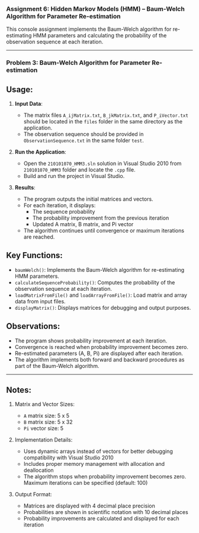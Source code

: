 ### Assignment 6: Hidden Markov Models (HMM) – Baum-Welch Algorithm for Parameter Re-estimation

This console assignment implements the Baum-Welch algorithm for re-estimating HMM parameters and calculating the probability of the observation sequence at each iteration.

------------------------------------------------------------------------------------------------------------------------------------------------------------------------------------

### Problem 3: Baum-Welch Algorithm for Parameter Re-estimation

## Usage:

1. **Input Data**: 
   - The matrix files `A_ijMatrix.txt`, `B_jkMatrix.txt`, and `P_iVector.txt` should be located in the `files` folder in the same directory as the application.
   - The observation sequence should be provided in `ObservationSequence.txt` in the same folder `test`.

2. **Run the Application**:
   - Open the `210101070_HMM3.sln` solution in Visual Studio 2010 from `210101070_HMM3` folder and locate the `.cpp` file.
   - Build and run the project in Visual Studio.

3. **Results**:
   - The program outputs the initial matrices and vectors.
   - For each iteration, it displays:
     * The sequence probability
     * The probability improvement from the previous iteration
     * Updated A matrix, B matrix, and Pi vector
   - The algorithm continues until convergence or maximum iterations are reached.

## Key Functions:

- `baumWelch()`: Implements the Baum-Welch algorithm for re-estimating HMM parameters.
- `calculateSequenceProbability()`: Computes the probability of the observation sequence at each iteration.
- `loadMatrixFromFile()` and `loadArrayFromFile()`: Load matrix and array data from input files.
- `displayMatrix()`: Displays matrices for debugging and output purposes.

## Observations:

- The program shows probability improvement at each iteration.
- Convergence is reached when probability improvement becomes zero.
- Re-estimated parameters (A, B, Pi) are displayed after each iteration.
- The algorithm implements both forward and backward procedures as part of the Baum-Welch algorithm.

-----------------------------------------------------------------------------------------------------------------------------------------------------------------------------------

## Notes:
1. Matrix and Vector Sizes:
   - `A` matrix size: 5 x 5
   - `B` matrix size: 5 x 32
   - `Pi` vector size: 5

2. Implementation Details:
   - Uses dynamic arrays instead of vectors for better debugging compatibility with Visual Studio 2010
   - Includes proper memory management with allocation and deallocation
   - The algorithm stops when probability improvement becomes zero. Maximum iterations can be specified (default: 100)

3. Output Format:
   - Matrices are displayed with 4 decimal place precision
   - Probabilities are shown in scientific notation with 10 decimal places
   - Probability improvements are calculated and displayed for each iteration